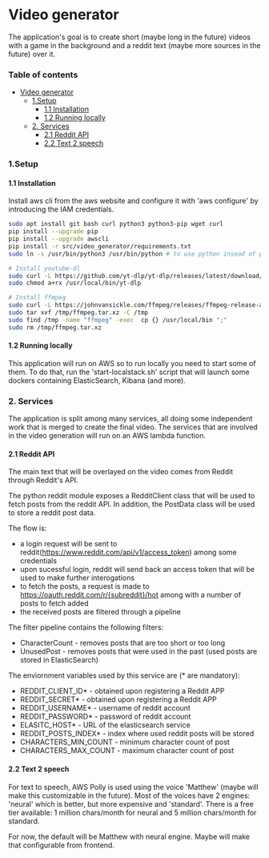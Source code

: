 # Video generator
The application's goal is to create short (maybe long in the future) videos with a game in the background and a reddit text (maybe more sources in the future) over it.

### Table of contents
- [Video generator](#video-generator)
    + [1.Setup](#1setup)
      - [1.1 Installation](#11-installation)
      - [1.2 Running locally](#12-running-locally)
    + [2. Services](#2-services)
      - [2.1 Reddit API](#21-reddit-api)
      - [2.2 Text 2 speech](#22-text-2-speech)

### 1.Setup
#### 1.1 Installation

Install aws cli from the aws website and configure it with 'aws configure' by introducing the IAM credentials.

```bash
sudo apt install git bash curl python3 python3-pip wget curl
pip install --upgrade pip
pip install --upgrade awscli
pip install -r src/video_generator/requirements.txt
sudo ln -s /usr/bin/python3 /usr/bin/python # to use python insead of python3

# Install youtube-dl
sudo curl -L https://github.com/yt-dlp/yt-dlp/releases/latest/download/yt-dlp -o /usr/local/bin/yt-dlp
sudo chmod a+rx /usr/local/bin/yt-dlp

# Install ffmpeg
sudo curl -L https://johnvansickle.com/ffmpeg/releases/ffmpeg-release-amd64-static.tar.xz -o /tmp/ffmpeg.tar.xz
sudo tar xvf /tmp/ffmpeg.tar.xz -C /tmp
sudo find /tmp -name "ffmpeg" -exec  cp {} /usr/local/bin ";"
sudo rm /tmp/ffmpeg.tar.xz
```

#### 1.2 Running locally

This application will run on AWS so to run locally you need to start some of them. 
To do that, run the 'start-localstack.sh' script that will launch some dockers containing ElasticSearch, Kibana (and more).

### 2. Services

The application is split among many services, all doing some independent work that is merged to create the final video.
The services that are involved in the video generation will run on an AWS lambda function.

#### 2.1 Reddit API

The main text that will be overlayed on the video comes from Reddit through Reddit's API.

The python reddit module exposes a RedditClient class that will be used to fetch posts from the reddit API. In addition, the PostData class will be used to store a reddit post data.

The flow is:
* a login request will be sent to reddit(https://www.reddit.com/api/v1/access_token) among some credentials
* upon sucessful login, reddit will send back an access token that will be used to make further interogations
* to fetch the posts, a request is made to https://oauth.reddit.com/r/{subreddit}/hot among with a number of posts to fetch added
* the received posts are filtered through a pipeline

The filter pipeline contains the following filters:
* CharacterCount - removes posts that are too short or too long
* UnusedPost - removes posts that were used in the past (used posts are stored in ElasticSearch)

The enviornment variables used by this service are (* are mandatory):

* REDDIT_CLIENT_ID* - obtained upon registering a Reddit APP
* REDDIT_SECRET* - obtained upon registering a Reddit APP
* REDDIT_USERNAME* - username of reddit account
* REDDIT_PASSWORD* - password of reddit account
* ELASITC_HOST* - URL of the elasticsearch service
* REDDIT_POSTS_INDEX* - index where used reddit posts will be stored
* CHARACTERS_MIN_COUNT - minimum character count of post
* CHARACTERS_MAX_COUNT - maximum character count of post

#### 2.2 Text 2 speech

For text to speech, AWS Polly is used using the voice 'Matthew' (maybe will make this customizable in the future).
Most of the voices have 2 engines: 'neural' which is better, but more expensive and 'standard'.
There is a free tier available: 1 million chars/month for neural and 5 million chars/month for standard.

For now, the default will be Matthew with neural engine. Maybe will make that configurable from frontend.